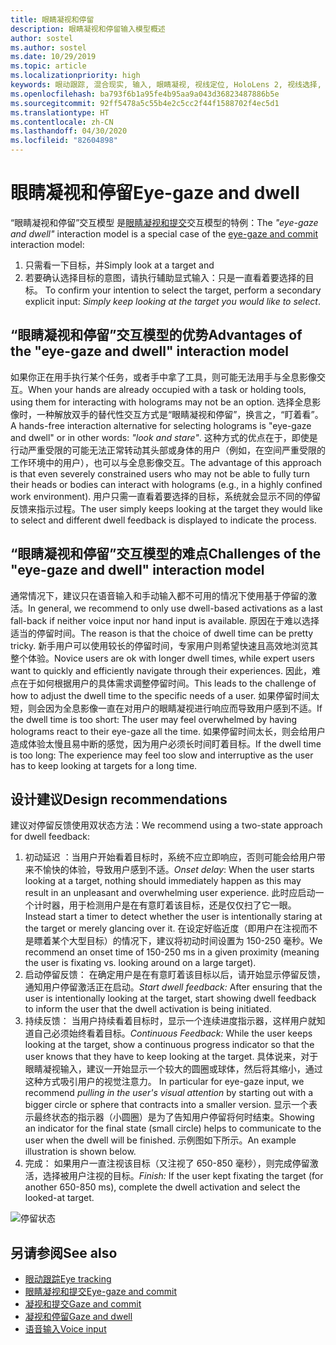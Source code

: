 ```yaml
---
title: 眼睛凝视和停留
description: 眼睛凝视和停留输入模型概述
author: sostel
ms.author: sostel
ms.date: 10/29/2019
ms.topic: article
ms.localizationpriority: high
keywords: 眼动跟踪, 混合现实, 输入, 眼睛凝视, 视线定位, HoloLens 2, 视线选择, 停留
ms.openlocfilehash: ba793f6b1a95fe4b95aa9a043d36823487886b5e
ms.sourcegitcommit: 92ff5478a5c55b4e2c5cc2f44f1588702f4ec5d1
ms.translationtype: HT
ms.contentlocale: zh-CN
ms.lasthandoff: 04/30/2020
ms.locfileid: "82604898"
---
```

# <a name="eye-gaze-and-dwell"></a><span data-ttu-id="be321-104">眼睛凝视和停留</span><span class="sxs-lookup"><span data-stu-id="be321-104">Eye-gaze and dwell</span></span>

<span data-ttu-id="be321-105">“眼睛凝视和停留”交互模型  是[眼睛凝视和提交](gaze-and-commit.md)交互模型的特例：</span><span class="sxs-lookup"><span data-stu-id="be321-105">The _"eye-gaze and dwell"_ interaction model is a special case of the [eye-gaze and commit](gaze-and-commit.md) interaction model:</span></span>
1. <span data-ttu-id="be321-106">只需看一下目标，并</span><span class="sxs-lookup"><span data-stu-id="be321-106">Simply look at a target and</span></span> 
2. <span data-ttu-id="be321-107">若要确认选择目标的意图，请执行辅助显式输入：只是一直看着要选择的目标。 </span><span class="sxs-lookup"><span data-stu-id="be321-107">To confirm your intention to select the target, perform a secondary explicit input: _Simply keep looking at the target you would like to select_.</span></span>

## <a name="advantages-of-the-eye-gaze-and-dwell-interaction-model"></a><span data-ttu-id="be321-108">“眼睛凝视和停留”交互模型的优势</span><span class="sxs-lookup"><span data-stu-id="be321-108">Advantages of the "eye-gaze and dwell" interaction model</span></span> 
<span data-ttu-id="be321-109">如果你正在用手执行某个任务，或者手中拿了工具，则可能无法用手与全息影像交互。</span><span class="sxs-lookup"><span data-stu-id="be321-109">When your hands are already occupied with a task or holding tools, using them for interacting with holograms may not be an option.</span></span>
<span data-ttu-id="be321-110">选择全息影像时，一种解放双手的替代性交互方式是“眼睛凝视和停留”，换言之，“盯着看”。 </span><span class="sxs-lookup"><span data-stu-id="be321-110">A hands-free interaction alternative for selecting holograms is "eye-gaze and dwell" or in other words: _"look and stare"_.</span></span> <span data-ttu-id="be321-111">这种方式的优点在于，即使是行动严重受限的可能无法正常转动其头部或身体的用户（例如，在空间严重受限的工作环境中的用户），也可以与全息影像交互。</span><span class="sxs-lookup"><span data-stu-id="be321-111">The advantage of this approach is that even severely constrained users who may not be able to fully turn their heads or bodies can interact with holograms (e.g., in a highly confined work environment).</span></span>
<span data-ttu-id="be321-112">用户只需一直看着要选择的目标，系统就会显示不同的停留反馈来指示过程。</span><span class="sxs-lookup"><span data-stu-id="be321-112">The user simply keeps looking at the target they would like to select and different dwell feedback is displayed to indicate the process.</span></span>


## <a name="challenges-of-the-eye-gaze-and-dwell-interaction-model"></a><span data-ttu-id="be321-113">“眼睛凝视和停留”交互模型的难点</span><span class="sxs-lookup"><span data-stu-id="be321-113">Challenges of the "eye-gaze and dwell" interaction model</span></span>
<span data-ttu-id="be321-114">通常情况下，建议只在语音输入和手动输入都不可用的情况下使用基于停留的激活。</span><span class="sxs-lookup"><span data-stu-id="be321-114">In general, we  recommend to only use dwell-based activations as a last fall-back if neither voice input nor hand input is available.</span></span> <span data-ttu-id="be321-115">原因在于难以选择适当的停留时间。</span><span class="sxs-lookup"><span data-stu-id="be321-115">The reason is that the choice of dwell time can be pretty tricky.</span></span> <span data-ttu-id="be321-116">新手用户可以使用较长的停留时间，专家用户则希望快速且高效地浏览其整个体验。</span><span class="sxs-lookup"><span data-stu-id="be321-116">Novice users are ok with longer dwell times, while expert users want to quickly and efficiently navigate through their experiences.</span></span> <span data-ttu-id="be321-117">因此，难点在于如何根据用户的具体需求调整停留时间。</span><span class="sxs-lookup"><span data-stu-id="be321-117">This leads to the challenge of how to adjust the dwell time to the specific needs of a user.</span></span>
<span data-ttu-id="be321-118">如果停留时间太短，则会因为全息影像一直在对用户的眼睛凝视进行响应而导致用户感到不适。</span><span class="sxs-lookup"><span data-stu-id="be321-118">If the dwell time is too short: The user may feel overwhelmed by having holograms react to their eye-gaze all the time.</span></span> <span data-ttu-id="be321-119">如果停留时间太长，则会给用户造成体验太慢且易中断的感觉，因为用户必须长时间盯着目标。</span><span class="sxs-lookup"><span data-stu-id="be321-119">If the dwell time is too long: The experience may feel too slow and interruptive as the user has to keep looking at targets for a long time.</span></span>

## <a name="design-recommendations"></a><span data-ttu-id="be321-120">设计建议</span><span class="sxs-lookup"><span data-stu-id="be321-120">Design recommendations</span></span>
<span data-ttu-id="be321-121">建议对停留反馈使用双状态方法：</span><span class="sxs-lookup"><span data-stu-id="be321-121">We recommend using a two-state approach for dwell feedback:</span></span>
1. <span data-ttu-id="be321-122">初动延迟  ：当用户开始看着目标时，系统不应立即响应，否则可能会给用户带来不愉快的体验，导致用户感到不适。</span><span class="sxs-lookup"><span data-stu-id="be321-122">*Onset delay*: When the user starts looking at a target, nothing should immediately happen as this may result in an unpleasant and overwhelming user experience.</span></span> <span data-ttu-id="be321-123">此时应启动一个计时器，用于检测用户是在有意盯着该目标，还是仅仅扫了它一眼。</span><span class="sxs-lookup"><span data-stu-id="be321-123">Instead start a timer to detect whether the user is intentionally staring at the target or merely glancing over it.</span></span>
<span data-ttu-id="be321-124">在设定好临近度（即用户在注视而不是瞟着某个大型目标）的情况下，建议将初动时间设置为 150-250 毫秒。</span><span class="sxs-lookup"><span data-stu-id="be321-124">We recommend an onset time of 150-250 ms in a given proximity (meaning the user is fixating vs. looking around on a large target).</span></span>  
2. <span data-ttu-id="be321-125">启动停留反馈：  在确定用户是在有意盯着该目标以后，请开始显示停留反馈，通知用户停留激活正在启动。</span><span class="sxs-lookup"><span data-stu-id="be321-125">*Start dwell feedback:* After ensuring that the user is intentionally looking at the target, start showing dwell feedback to inform the user that the dwell activation is being initiated.</span></span> 
3. <span data-ttu-id="be321-126">持续反馈：  当用户持续看着目标时，显示一个连续进度指示器，这样用户就知道自己必须始终看着目标。</span><span class="sxs-lookup"><span data-stu-id="be321-126">*Continuous Feedback:* While the user keeps looking at the target, show a continuous progress indicator so that the user knows that they have to keep looking at the target.</span></span> <span data-ttu-id="be321-127">具体说来，对于眼睛凝视输入，建议一开始显示一个较大的圆圈或球体，然后将其缩小，通过这种方式吸引用户的视觉注意力。 </span><span class="sxs-lookup"><span data-stu-id="be321-127">In particular for eye-gaze input, we recommend _pulling in the user's visual attention_ by starting out with a bigger circle or sphere that contracts into a smaller version.</span></span> <span data-ttu-id="be321-128">显示一个表示最终状态的指示器（小圆圈）是为了告知用户停留将何时结束。</span><span class="sxs-lookup"><span data-stu-id="be321-128">Showing an indicator for the final state (small circle) helps to communicate to the user when the dwell will be finished.</span></span> <span data-ttu-id="be321-129">示例图如下所示。</span><span class="sxs-lookup"><span data-stu-id="be321-129">An example illustration is shown below.</span></span> 
4. <span data-ttu-id="be321-130">完成：  如果用户一直注视该目标（又注视了 650-850 毫秒），则完成停留激活，选择被用户注视的目标。</span><span class="sxs-lookup"><span data-stu-id="be321-130">*Finish:* If the user kept fixating the target (for another 650-850 ms), complete the dwell activation and select the looked-at target.</span></span>

![停留状态](images/eyes_dwellstate_recommendation.png)<br>

## <a name="see-also"></a><span data-ttu-id="be321-132">另请参阅</span><span class="sxs-lookup"><span data-stu-id="be321-132">See also</span></span>
* [<span data-ttu-id="be321-133">眼动跟踪</span><span class="sxs-lookup"><span data-stu-id="be321-133">Eye tracking</span></span>](eye-tracking.md)
* [<span data-ttu-id="be321-134">眼睛凝视和提交</span><span class="sxs-lookup"><span data-stu-id="be321-134">Eye-gaze and commit</span></span>](gaze-and-commit-eyes.md)
* [<span data-ttu-id="be321-135">凝视和提交</span><span class="sxs-lookup"><span data-stu-id="be321-135">Gaze and commit</span></span>](gaze-and-commit.md)
* [<span data-ttu-id="be321-136">凝视和停留</span><span class="sxs-lookup"><span data-stu-id="be321-136">Gaze and dwell</span></span>](gaze-and-dwell.md)
* [<span data-ttu-id="be321-137">语音输入</span><span class="sxs-lookup"><span data-stu-id="be321-137">Voice input</span></span>](voice-design.md)

